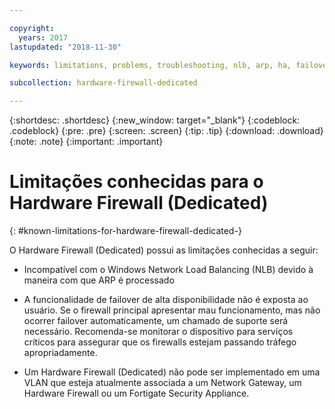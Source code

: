 ```yaml
---

copyright:
  years: 2017
lastupdated: "2018-11-30"

keywords: limitations, problems, troubleshooting, nlb, arp, ha, failover, vlan, gateway

subcollection: hardware-firewall-dedicated

---
```


{:shortdesc: .shortdesc}
{:new_window: target="_blank"}
{:codeblock: .codeblock}
{:pre: .pre}
{:screen: .screen}
{:tip: .tip}
{:download: .download}
{:note: .note}
{:important: .important}

# Limitações conhecidas para o Hardware Firewall (Dedicated)
{: #known-limitations-for-hardware-firewall-dedicated-}

O Hardware Firewall (Dedicated) possui as limitações conhecidas a seguir:

* Incompatível com o Windows Network Load Balancing (NLB) devido à maneira com que ARP é processado

* A funcionalidade de failover de alta disponibilidade não é exposta ao usuário. Se o firewall principal apresentar mau funcionamento, mas não ocorrer failover automaticamente, um chamado de suporte será necessário. Recomenda-se monitorar o dispositivo para serviços críticos para assegurar que os firewalls estejam passando tráfego apropriadamente.

* Um Hardware Firewall (Dedicated) não pode ser implementado em uma VLAN que esteja atualmente associada a um Network Gateway, um Hardware Firewall ou um Fortigate Security Appliance.

